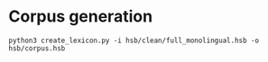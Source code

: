 # Corpus generation

  ```
  python3 create_lexicon.py -i hsb/clean/full_monolingual.hsb -o hsb/corpus.hsb
  ```